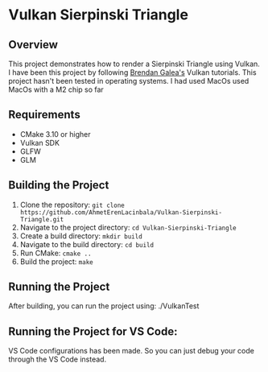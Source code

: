 # Vulkan Sierpinski Triangle

## Overview
This project demonstrates how to render a Sierpinski Triangle using Vulkan. I have been this project by following [Brendan Galea's](https://www.youtube.com/@BrendanGalea) Vulkan tutorials. This project hasn't been tested in operating systems. I had used MacOs used MacOs with a M2 chip so far


## Requirements
- CMake 3.10 or higher
- Vulkan SDK
- GLFW
- GLM

## Building the Project
1. Clone the repository: `git clone https://github.com/AhmetErenLacinbala/Vulkan-Sierpinski-Triangle.git`
2. Navigate to the project directory: `cd Vulkan-Sierpinski-Triangle`
3. Create a build directory: `mkdir build`
4. Navigate to the build directory: `cd build`
5. Run CMake: `cmake ..`
6. Build the project: `make`

## Running the Project
After building, you can run the project using:
./VulkanTest

## Running the Project for VS Code:
VS Code configurations has been made. So you can just debug your code through the VS Code instead.
